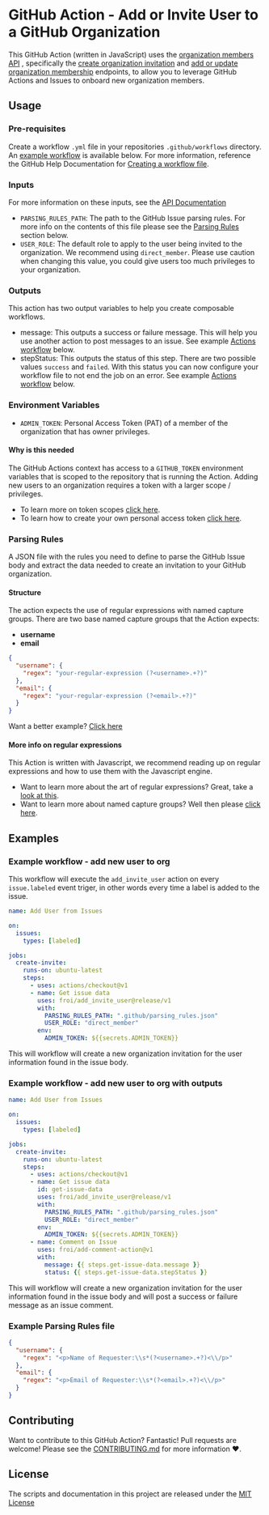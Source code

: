 # GitHub Action - Add or Invite User to a GitHub Organization

This GitHub Action (written in JavaScript) uses the [organization members API](https://developer.github.com/v3/orgs/members) , specifically the [create organization invitation](https://developer.github.com/v3/orgs/members/#create-organization-invitation) and [add or update organization membership](https://developer.github.com/v3/orgs/members/#add-or-update-organization-membership) endpoints, to allow you to leverage GitHub Actions and Issues to onboard new organization members.

<!-- Add test badge once proper tests are added -->

## Usage

### Pre-requisites

Create a workflow `.yml` file in your repositories `.github/workflows` directory. An [example workflow](#example-workflow---add-new-user-to-org) is available below. For more information, reference the GitHub Help Documentation for [Creating a workflow file](https://help.github.com/en/articles/configuring-a-workflow#creating-a-workflow-file).

### Inputs

For more information on these inputs, see the [API Documentation](https://developer.github.com/v3/repos/releases/#input-2)

- `PARSING_RULES_PATH`: The path to the GitHub Issue parsing rules. For more info on the contents of this file please see the [Parsing Rules](#parsing-rules) section below.
- `USER_ROLE`: The default role to apply to the user being invited to the organization. We recommend using `direct_member`. Please use caution when changing this value, you could give users too much privileges to your organization.

### Outputs

This action has two output variables to help you create composable workflows.

- message: This outputs a success or failure message. This will help you use another action to post messages to an issue. See example [Actions workflow](#example-workflow---add-new-user-to-org-with-outputs) below.
- stepStatus: This outputs the status of this step. There are two possible values `success` and `failed`. With this status you can now configure your workflow file to not end the job on an error. See example [Actions workflow](#example-workflow---add-new-user-to-org-with-outputs) below.

### Environment Variables

- `ADMIN_TOKEN`: Personal Access Token (PAT) of a member of the organization that has owner privileges.

#### Why is this needed

The GitHub Actions context has access to a `GITHUB_TOKEN` environment variables that is scoped to the repository that is running the Action. Adding new users to an organization requires a token with a larger scope / privileges.

- To learn more on token scopes [click here](https://developer.github.com/apps/building-oauth-apps/understanding-scopes-for-oauth-apps/#available-scopes).
- To learn how to create your own personal access token [click here](https://help.github.com/en/github/authenticating-to-github/creating-a-personal-access-token-for-the-command-line).

### Parsing Rules

A JSON file with the rules you need to define to parse the GitHub Issue body and extract the data needed to create an invitation to your GitHub organization.

#### Structure

The action expects the use of regular expressions with named capture groups. There are two base named capture groups that the Action expects:

- **username**
- **email**

```JSON
{
  "username": {
    "regex": "your-regular-expression (?<username>.+?)"
  },
  "email": {
    "regex": "your-regular-expression (?<email>.+?)"
  }
}
```

Want a better example? [Click here](#example-parsing-rules-file)

#### More info on regular expressions

This Action is written with Javascript, we recommend reading up on regular expressions and how to use them with the Javascript engine.

- Want to learn more about the art of regular expressions? Great, take a [look at this](https://javascript.info/regular-expressions).
- Want to learn more about named capture groups? Well then please [click here](https://javascript.info/regexp-groups#named-groups).

## Examples

### Example workflow - add new user to org

This workflow will execute the `add_invite_user` action on every `issue.labeled` event triger, in other words every time a label is added to the issue.

```yaml
name: Add User from Issues

on:
  issues:
    types: [labeled]

jobs:
  create-invite:
    runs-on: ubuntu-latest
    steps:
      - uses: actions/checkout@v1
      - name: Get issue data
        uses: froi/add_invite_user@release/v1
        with:
          PARSING_RULES_PATH: ".github/parsing_rules.json"
          USER_ROLE: "direct_member"
        env:
          ADMIN_TOKEN: ${{secrets.ADMIN_TOKEN}}
```

This will workflow will create a new organization invitation for the user information found in the issue body.

### Example workflow - add new user to org with outputs

```yaml
name: Add User from Issues

on:
  issues:
    types: [labeled]

jobs:
  create-invite:
    runs-on: ubuntu-latest
    steps:
      - uses: actions/checkout@v1
      - name: Get issue data
        id: get-issue-data
        uses: froi/add_invite_user@release/v1
        with:
          PARSING_RULES_PATH: ".github/parsing_rules.json"
          USER_ROLE: "direct_member"
        env:
          ADMIN_TOKEN: ${{secrets.ADMIN_TOKEN}}
      - name: Comment on Issue
        uses: froi/add-comment-action@v1
        with:
          message: {{ steps.get-issue-data.message }}
          status: {{ steps.get-issue-data.stepStatus }}
```

This will workflow will create a new organization invitation for the user information found in the issue body and will post a success or failure message as an issue comment.

### Example Parsing Rules file

```JSON
{
  "username": {
    "regex": "<p>Name of Requester:\\s*(?<username>.+?)<\\/p>"
  },
  "email": {
    "regex": "<p>Email of Requester:\\s*(?<email>.+?)<\\/p>"
  }
}
```

## Contributing

Want to contribute to this GitHub Action? Fantastic! Pull requests are welcome! Please see the [CONTRIBUTING.md](CONTRIBUTING.md) for more information :heart:.

## License

The scripts and documentation in this project are released under the [MIT License](LICENSE)
